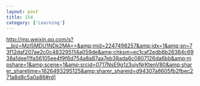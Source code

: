 ```yaml
---
layout: post
title: 154
category: ['Learning']
---
```


http://mp.weixin.qq.com/s?__biz=MzI5MDU1NDk2MA==&amp;mid=2247498257&amp;idx=1&amp;sn=73f12daf207ae2c0c483295114a059de&amp;chksm=ec1caf2edb6b26384c6938a1dee11fa56105ee4f9f6d754a8a87aa7eb38ada6c0807126da6bb&amp;mpshare=1&amp;scene=1&amp;srcid=0717NsE9g1z3ujyNrKtenV80&amp;sharer_sharetime=1626493295125&amp;sharer_shareid=d94307a8605fb2fbec271a8d8c5a0a86#rd]


